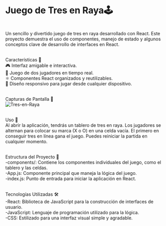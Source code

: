<h1>Juego de Tres en Raya🕹️</h1><br>
Un sencillo y divertido juego de tres en raya desarrollado con React. Este proyecto demuestra el uso de componentes, manejo de estado y algunos conceptos clave de desarrollo de interfaces en React.<br><br>

Características 🚀<br>
🎮 Interfaz amigable e interactiva.<br>
🧩 Juego de dos jugadores en tiempo real.<br>
⚛️ Componentes React organizados y reutilizables.<br>
📲 Diseño responsivo para jugar desde cualquier dispositivo.<br><br>

Capturas de Pantalla 📸<br>
![Tres-en-Raya](https://github.com/user-attachments/assets/d67c1f23-3ba1-4fda-828c-80a3f9b87c0e)<br><br>

Uso 🎲<br>
Al abrir la aplicación, tendrás un tablero de tres en raya. Los jugadores se alternan para colocar su marca (X o O) en una celda vacía. El primero en conseguir tres en línea gana el juego. Puedes reiniciar la partida en cualquier momento.<br><br>

Estructura del Proyecto 📂<br>
-components/: Contiene los componentes individuales del juego, como el tablero y las celdas.<br>
-App.js: Componente principal que maneja la lógica del juego.<br>
-index.js: Punto de entrada para iniciar la aplicación en React.<br><br>

Tecnologías Utilizadas 🛠️<br>
-React: Biblioteca de JavaScript para la construcción de interfaces de usuario.<br>
-JavaScript: Lenguaje de programación utilizado para la lógica.<br>
-CSS: Estilizado para una interfaz visual simple y agradable.<br>

 
